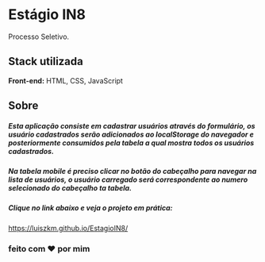 # Estágio IN8
Processo Seletivo.

## Stack utilizada

**Front-end:**  HTML, CSS, JavaScript

## Sobre
##### Esta aplicação consiste em cadastrar usuários através do formulário, os usuário cadastrados serão adicionados ao localStorage do navegador e posteriormente consumidos pela tabela a qual mostra todos os usuários cadastrados.
##### Na tabela mobile é preciso clicar no botão do cabeçalho para navegar na lista de usuários, o usuário carregado será correspondente ao numero selecionado do cabeçalho ta tabela.
##### Clique no link abaixo e veja o projeto em prática:
 https://luiszkm.github.io/EstagioIN8/ 

### feito com :heart: por mim
